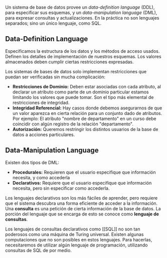 Un sistema de base de datos provee un *data-definition language* (DDL), para especificar sus esquemas, y un *data-manipulation language* (DML), para expresar consultas y actualizaciones. En la práctica no son lenguajes separados; sino un único lenguaje, como SQL.

## Data-Definition Language

Especificamos la estructura de los datos y los métodos de acceso usados. Definen los detalles de implementación de nuestros esquemas. Los valores almacenados deben cumplir ciertas restricciones expresadas.

Los sistemas de bases de datos solo implementan restricciones que puedan ser verificadas sin mucha complicación:

- **Restricciones de Dominio:** Deben estar asociadas con cada atributo, al declarar un atributo como parte de un dominio particular estamos limitando los valores que puede tomar. Son el tipo más elemental de restricciones de integridad.
- **Integridad Referencial:** Hay casos donde debemos asegurarnos de que un valor aparezca en cierta relación para un conjunto dado de atributos. Por ejemplo: El atributo "nombre de departamento" en un curso debe coincidir con algún registro de la relación "departamento".
- **Autorización:** Queremos restringir los distintos usuarios de la base de datos a acciones particulares.

## Data-Manipulation Language

Existen dos tipos de DML:

- **Procedurales:** Requieren que el usuario especifique que información necesita, y como accederla
- **Declarativos:** Requiere que el usuario especifique que información necesita, pero sin especificar como accederla.

Los lenguajes declarativos son los más fáciles de aprender, pero requiere que el sistema descubra una forma eficiente de acceder a la información. Una **consulta** es una petición de cierta información de la base de datos. La porción del lenguaje que se encarga de esto se conoce como **lenguaje de consultas**.

Los lenguajes de consultas declarativos como [[SQL]] no son tan poderosos como una máquina de Turing universal. Existen algunas computaciones que no son posibles en estos lenguajes. Para hacerlas, necesitaremos de utilizar algún lenguaje de programación, utilizando consultas de SQL de por medio.
